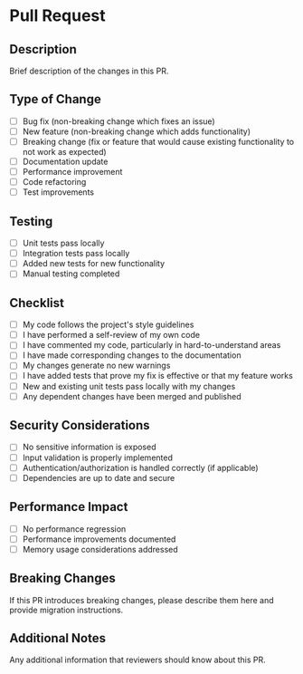 # Pull Request

## Description
Brief description of the changes in this PR.

## Type of Change
- [ ] Bug fix (non-breaking change which fixes an issue)
- [ ] New feature (non-breaking change which adds functionality)
- [ ] Breaking change (fix or feature that would cause existing functionality to not work as expected)
- [ ] Documentation update
- [ ] Performance improvement
- [ ] Code refactoring
- [ ] Test improvements

## Testing
- [ ] Unit tests pass locally
- [ ] Integration tests pass locally
- [ ] Added new tests for new functionality
- [ ] Manual testing completed

## Checklist
- [ ] My code follows the project's style guidelines
- [ ] I have performed a self-review of my own code
- [ ] I have commented my code, particularly in hard-to-understand areas
- [ ] I have made corresponding changes to the documentation
- [ ] My changes generate no new warnings
- [ ] I have added tests that prove my fix is effective or that my feature works
- [ ] New and existing unit tests pass locally with my changes
- [ ] Any dependent changes have been merged and published

## Security Considerations
- [ ] No sensitive information is exposed
- [ ] Input validation is properly implemented
- [ ] Authentication/authorization is handled correctly (if applicable)
- [ ] Dependencies are up to date and secure

## Performance Impact
- [ ] No performance regression
- [ ] Performance improvements documented
- [ ] Memory usage considerations addressed

## Breaking Changes
If this PR introduces breaking changes, please describe them here and provide migration instructions.

## Additional Notes
Any additional information that reviewers should know about this PR.